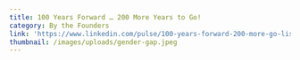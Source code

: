 ```yaml
---
title: 100 Years Forward … 200 More Years to Go!
category: By the Founders
link: 'https://www.linkedin.com/pulse/100-years-forward-200-more-go-lisa-kepinski/'
thumbnail: /images/uploads/gender-gap.jpeg
---
```


